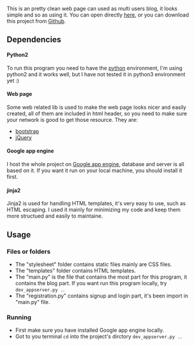 This is an pretty clean web page can used as multi users blog, it looks simple and so as using it.
You can open directly [here](https://simpleblog-154108.appspot.com/joe/blog), or you can download this project from [Github](https://github.com/mogen2014/Udacity-course/tree/gh-pages/assn-multi-user-blog).

## Dependencies

#### Python2

To run this program you need to have the [python](https://www.python.org/downloads/) environment, I'm using python2 and it works well, but I have not tested it in python3 environment yet :)

#### Web page

Some web related lib is used to make the web page looks nicer and  easily created, all of them are included in html header, so you need to make sure your network is good to get those resource. They are:

- [bootstrap](http://getbootstrap.com)
- [jQuery](jquery.com)

#### Google app engine

I host the whole project on [Google app engine](https://cloud.google.com/appengine), database and server is all based on it. If you want it run on your local machine, you should install it first.

#### jinja2

Jinja2 is used for handling HTML templates, it's very easy to use, such as HTML escaping. I used it mainly for minimizing my code and keep them more structued and easily to maintaine.

## Usage

### Files or folders

- The "stylesheet" folder contains static files mainly are CSS files.
- The "templates" folder contains HTML templates.
- The "main.py" is the file that contains the most part for this program, it contains the blog part. If you want run this program locally, try `dev_appserver.py .`.
- The "registration.py" contains signup and login part, it's been import in "main.py" file.

### Running

- First make sure you have installed Google app engine locally.
- Got to you terminal `cd` into the project's dirctory `dev_appserver.py .`.

